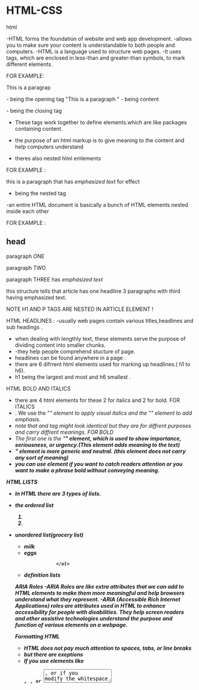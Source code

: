 # HTML-CSS

html 

-HTML forms the foundation of website and web app development. 
-allows you to make sure your content is understandable to both people and computers.
-HTML is a language used to structure web pages.
-It uses tags, which are enclosed in less-than and greater-than symbols, to mark different elements.

FOR EXAMPLE: <P>This is a paragrap</p> 

<p> - being the opening tag
"This is a paragraph " - being content 
</p> - being the closing tag 

- These tags work together to define elements.which are like packages containing content.
- the purpose of an html markup is to give meaning to the content and help computers understand

- theres also nested hlml emlements 

FOR EXAMPLE :  <p>this is a paragraph that has <em>emphasized text</em> for effect </p>
- <em></em> being the nested tag 



-an entire HTML document is basically a bunch of HTML elements nested inside each other

FOR EXAMPLE : <article> 
              <h1>head</h1>
              <p>paragraph ONE</p>
              <p>paragraph TWO</p>
              <p>paragraph THREE has <em>emphasized text</em></P>
              </article>
this structure tells that article has one headline 3 paragraphs with third having emphasized text.  

NOTE H1 AND P TAGS ARE NESTED IN ARTICLE ELEMENT !

HTML HEADLINES : 
-usually web pages contain various titles,headlines and sub headings .
- when dealing with lengthly text, these elements serve the purpose of dividing content into smaller chunks.
- -they help people comprehend stucture of page.
- headlines can be found anywhere in a page .
- there are 6 difrrent html elements used for marking up headlines.( h1 to h6).
-  h1 being the largest and most and h6 smallest .

HTML BOLD AND ITALICS
- there are 4 html elements for these 2 for italics and 2 for bold.
  FOR ITALICS
- . We use the "<i>" element to apply visual italics and the "<em>" element to add emphasis.
- note that <i> and <em> tag might look identical but they are for diffrent purposes and carry diffrent meanings. 
  FOR BOLD
- The first one is the "<strong>" element, which is used to show importance, seriousness, or urgency.(This element adds meaning to the text)
- <b>" element is more generic and neutral. (this element does not carry any sort of meaning)
- you can use <b> element if you want to catch readers attention or you want to make a phrase bold without conveying meaning.
  
HTML LISTS
-  In HTML there are 3 types of lists.
- the ordered list  <ol>
                                  <li> </li>
                                  <li>  </li>
                                  </ol> 
-  unordered list(grocery list)<ul>
                    <li> milk </li>
                     <li> eggs </li>

                   </ul>
-   definition lists
  


ARIA Roles
-ARIA Roles are like extra attributes that we can add to HTML elements to make them more meaningful and help browsers understand what they represent. 
-ARIA (Accessible Rich Internet Applications) roles are attributes used in HTML to enhance accessibility for people with disabilities. They help screen readers and other assistive technologies understand the purpose and function of various elements on a webpage.

Formatting HTML
-  HTML does not pay much attention to spaces, tabs, or line breaks
-  but there are exeptions
-  If you use elements like <pre>, <code>, or <textarea>, or if you modify the whitespace handling with CSS, then extra spaces and indentations can matter.

FOR EXAMLE : <p>this is    an   example   of   putting  extra spaces 
   but browser will ignore </p>


HTML COMMENTS : 
-You enhance code readability by adding comments that explain its purpose.
you can add a comment by inserting "<!--" at the start of comment and "-->" at the end of comment 
FOR EXAMPLE : <!-- this is a comment -->

Unusual Characters : 
- Instead of using a regular space, we can use a special kind of space called a non-breaking space in HTML.
-  you can use "&nbsp;"ensuring they stay on the same line
  FOR EXAMPLE: <p> my Name is gcina &nbsp;&nbsp;</p>

HTML Navigation and Linking
- When we want to create a link, we use the A element, which stands for anchor. To do this, we need to add an href attribute with a URL enclosed in quotes.
- this URL is where the link take us.
-href stands for Hypertext Reference

FOR EXAMPLE:  < a href="https//:example.com">This is a link</a>
for adding and image <a href ="https//:example2.com"><img src="https//:example.com/imagefile"></a>

HTML URL PATHWAYS 
-URL (Uniform Resource Locator): It’s the address used to access resources on the web. It usually consists of several parts:

Protocol: How data is transferred (e.g., `http`, `https`).
Domain: The main part of the address (e.g., `example.com`).
Path: The specific location or file on the server (e.g.,`folder/page.html` /).

FOR EXAMPLE: <a href="https://example.com/folder/page.html">Link</a>

- Same Directory:
`page.html`: Refers to a file in the same directory as the current document.
FOR EXAMPLE: <a href="about.html">About Us</a>

Subdirectory:
`folder/page.html`: Refers to a file in a subdirectory called folder.
FOR EXAMPLE: <a href="images/photo.jpg">View Photo</a>

Parent Directory:
`../page.html`: Refers to a file in the parent directory. The ".." moves up one directory level.
FOR EXAMPLE: <a href="../contact.html">Contact</a>

Navigation : 
- Creating a navbar in HTML is a common task for building a website. A navbar typically includes links to different sections or pages of a website.
  THIS IS HOW TO CREATE A NAVBAR :
  <nav role="navigation"arial-label="mainmenue">
  <ul class="navbar">
  <li><a href="#menue">menue</a></li>
  <li><a href="#about"></a></li>
  <li><a href="#contact"></a></li>
    
  </ul>
<</nav>

IMAGES 
- When we want to add an image to a webpage, we use the image element, which is simply written as IMG.
FOR EXAMPLE:
            img src="image.jpg" alt="brown dog" width="400" height="300">
  
-irst, we have the source attribute (SRC), which tells the browser which image file to load. 
-Then we have the alt attribute (ALT), which provides a text description of the image. 
-Lastly, we have the width and height attributes, which determine the size of the image.

-There are four main file formats commonly used on the web these days, each with its own strengths and weaknesses when it comes to compressing images. 
-GIFs are great for compressing illustrations that have large areas of the same color
-SVGs are perfect for logos, icons, and other types of illustrations.
-JPGs are a popular choice for compressing photographs.
-PNG is a newer format that works well when you need transparency in a photograph.

for image captions 

<figure> <img src="https://figuresource.com/40289/alfonso.jpg" width="720" height="354" alt="The Gracious Host" > <figcaption> Alfonso serving pancakes </figcaption> </figure>

WORKING WITH AUDIO
- The audio element is diffrent from image, it has both opening and closing tags (making it more mordern giving it more power and flexibility)
- just like the image element we use a source attribute to provide URL OF The audio file
FOR EXAMPLE: <audio controls>
             <source src="path/to/your-audio-file.mp3" type="audio/mpeg">
              Your browser does not support the audio element.
    </audio>
    
WORKING WITH VIDEO
- Just like working with audio To display a video, use the source attribute to specify the video file. And if the controls attribute is added,
 the browser will automatically create a video player.
- The controls attribute adds video controls, like play, pause, and volume.

- It is a good idea to always include width and height attributes. If height and width are not set, the page might flicker while the video loads.

- The <source> element allows you to specify alternative video files which the browser may choose from. The browser will use the first recognized format.

- The text between the <video> and </video> tags will only be displayed in browsers that do not support the <video> element.

Working With Captions and Subtitles
- We are going to use the track element and link it to a text file to add captions to the video. This element adds functionality to the video player, allowing viewers to toggle captions on and off or switch between different subtitle options.

    FOR EXAMPLE : <video width="200px" height="100px" controls src="enter location of the video">
             <track src="https://freetestdata.com/wp-content/uploads/2022/02/Free_Test_Data_1MB_MP4.mp4"
             kind="captions"
             label="english"
             srclang="en">  
</video>          

Embedding Media via Iframes
-   Embedding refers to taking content from one site and placing it within the middle of another site's page.
-   There is a wide range of content that can be embedded on a page. For instance, a map from Google
  
HTML Content Identification
- The lang attribute is used to specify the language of a webpage. If the whole page is in one language, Set the language on the main element that wraps everything else.
- If your webpage has multiple languages, specify the language for each part of the content.
- 

HTML Page
- Firstly, the file should begin with a doctype statement
- when we including this one, we are saying, "Hey, this is a modern web page, so follow modern best practices and treat it accordingly."
- we enclose everything else on the page within an HTML element
- Declare the language being used and the content flow direction
- The head contains all the metadata that the browser needs to know but will not display on the page. The body, on the other hand, is for all the content and is composed of various elements already discussed in this course. The body is where most of the action happens.
- the declearation of doc type statement,HTML element, head and body are building blocks of every website.

  Working with Forms and Interactive Elements
-  A user could type anything in there, even though one of them is supposed to be for an email field. That is because we have yet to tell the browser what type of input is required from these fields.
-  you can fix this by adding the type attribute to each input. for the name field, indicate the type equals text.
- for the email field, tell the browser to collect an email address, and help user fill in the right info by trype being equals to email.
- also tell browser that our button is a submit button.
- we can also add a required attribute making email required
- lastly we include the placeholder (suggestions of what should go in the field)
- we can also add the value attribute.
  
FOR EXAMPLE : <section class="sign-up">
              <form action="example.html" method="get">
              <label for="name">Name</label>
              <input name="name" id="name" type="text">
              <label for="email">email</label>
              <input name="email" id="email" type="email" required 
               placeholder="m@example.com">
              <button>sign-up</button>
             </form>
              </section>

HTML Tables
- you can use tables for diffrent reasons, comparing prices of things that are for sale, population data by town election results e.t.c
-To create an HTML table, you use several different HTML elements in just the right combination. Table, TR, TH, and TD.
-the table element wraps around the whole table, around all our content and markup for that table, marking the beginning and end of the table itself.
- TR element stands for table row and wraps
- TH element stand for table header and defines a header for a column
- TD element stands for table data and mark up the cells of data 






CSS

- It is responsible for how everything looks
-the colors, fonts, and sizes.
- what if we want to make a specific paragraph green? Or maybe we just want to make a portion of a paragraph green? How is this done?
  You can assign classes to HTML elements to create a reference point for styling. A class is an attribute that can be added to any HTML element, providing additional details about that element.

  Advanced CSS properties 
- you can change the color/ style html and css links
- first start by using "a" which is an anchor, which you will use as refrence when styling.
- One common exception is the "a:hover" state, which triggers when we hover over a link.
- you can use text decoration as none to remove the under line under links
- Now, when you hover over the links, they change color and the underline disappears. This was not possible before without the hover style. If we remove the hover style, nothing happens when you hover over the links.
- Define the nice blue color as the "a:link" style for unvisited links, and the lovely shade of purple (785ef0) as the "a:visited" style for visited links.
- 
Debugging CSS with Borders and Background Colors
-Sometimes you come across a problem when styling elements with CSS. You might wonder which element you should style or why your styles are not working as expected.
  - When facing such challenges, debugging can be very helpful.
  - one trick to use is to change background color or have a border to the element you wnat to style
  - like "border: 2px solid red."
  - this will reveal hidden information and this will show where exactly the element
 

  jAVASCRIPT 
- javascript is a programmiing language used to make a web page interactive

variables- the container that holds data values 
data types - the type of data that the variable holds 

we have several data types like arrays,numbers,booleans,string,object 
- you cam declare a variable using var,let and const 

let - can be reassigned 
const- cannot be re assigned 

for example : let name = "Gcina";  the name can be reassigned.  
              const age = 23; age cannot be re-assigned or changed.
 OPERATORS : - are symbols or keywords used to perform operations on values 
we have diffrent types of operators : 

1- arithmetic operators- these are used for mathematical calculations ( multiplication* +;-;% and exponential **)
2- assignment operators - used to assign values to variables ( assign , += , -=, *=,/=)
3- comparison operators - used to compare values and return booleans 

  




